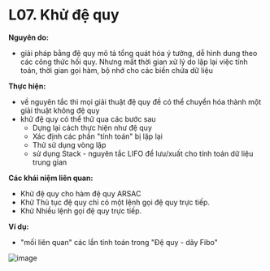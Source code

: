 
# L07. Khử đệ quy

**Nguyên do:**   
- giải pháp bằng đệ quy mô tả tổng quát hóa ý tưởng, dễ hình dung theo các công thức hồi quy. Nhưng mất thời gian xử lý do lặp lại việc tính toán, thời gian gọi hàm, bộ nhớ cho các biến chứa dữ liệu

**Thực hiện:**  
- về nguyên tắc thì mọi giải thuật đệ quy đề có thể chuyển hóa thành một giải thuật không đệ quy
- khử đệ quy có thể thử qua các bước sau
  - Dựng lại cách thực hiện như đệ quy
  - Xác định các phần "tính toán" bị lặp lại
  - Thử sử dụng vòng lặp
  - sử dụng Stack - nguyên tắc LIFO để lưu/xuất cho tính toán dữ liệu trung gian

**Các khái niệm liên quan:**  
- Khử đệ quy cho hàm đệ quy ARSAC
- Khử Thủ tục đệ quy chỉ có một lệnh gọi đệ quy trực tiếp.
- Khử Nhiều lệnh gọi đệ quy trực tiếp.


**Ví dụ:**  
- "mối liên quan" các lần tính toán trong "Đệ quy - dãy Fibo"  

![image](https://github.com/user-attachments/assets/f3aad38c-f7bf-4900-b553-1e87a3abff60)


